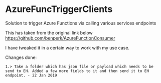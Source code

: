 # AzureFuncTriggerClients
Solution to trigger Azure Functions via calling various services endpoints

This has taken from the original link below
https://github.com/benperk/AzureFunctionConsumer

I have tweaked it in a certain way to work with my use case.

Changes done: 

    1.> Take a folder which has json file or payload which needs to be send to EH. Added a few more fields to it and then send it to EH endpoint. - 22 Jan 2019
